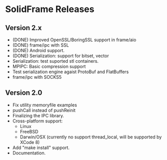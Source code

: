 # SolidFrame Releases

## Version 2.x
* (DONE) Improved OpenSSL/BoringSSL support in frame/aio
* (DONE) frame/ipc with SSL
* (DONE) Android support.
* (DONE) Serialization: support for bitset, vector<bool>
* Serialization: test suported stl containers.
* MPIPC: Basic compression support
* Test serialization engine agaist ProtoBuf and FlatBuffers
* frame/ipc with SOCKS5


## Version 2.0
* Fix utility memoryfile examples
* pushCall instead of pushReinit
* Finalizing the IPC library.
* Cross-platform support:
	* Linux
	* FreeBSD
	* Darwin/OSX (currently no support thread_local, will be supported by XCode 8)
* Add "make install" support.
* Documentation.

